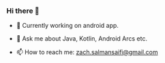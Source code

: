 ### Hi there 👋
 
- 🔭 Currently working on android app.


- 💬 Ask me about Java, Kotlin, Android Arcs etc.
- 📫 How to reach me: zach.salmansaifi@gmail.com
